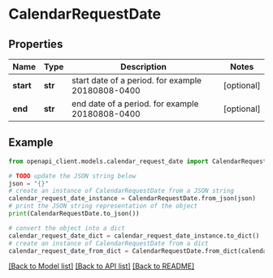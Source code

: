 # CalendarRequestDate


## Properties

Name | Type | Description | Notes
------------ | ------------- | ------------- | -------------
**start** | **str** | start date of a period. for example 20180808-0400 | [optional] 
**end** | **str** | end date of a period. for example 20180808-0400 | [optional] 

## Example

```python
from openapi_client.models.calendar_request_date import CalendarRequestDate

# TODO update the JSON string below
json = "{}"
# create an instance of CalendarRequestDate from a JSON string
calendar_request_date_instance = CalendarRequestDate.from_json(json)
# print the JSON string representation of the object
print(CalendarRequestDate.to_json())

# convert the object into a dict
calendar_request_date_dict = calendar_request_date_instance.to_dict()
# create an instance of CalendarRequestDate from a dict
calendar_request_date_from_dict = CalendarRequestDate.from_dict(calendar_request_date_dict)
```
[[Back to Model list]](../README.md#documentation-for-models) [[Back to API list]](../README.md#documentation-for-api-endpoints) [[Back to README]](../README.md)


